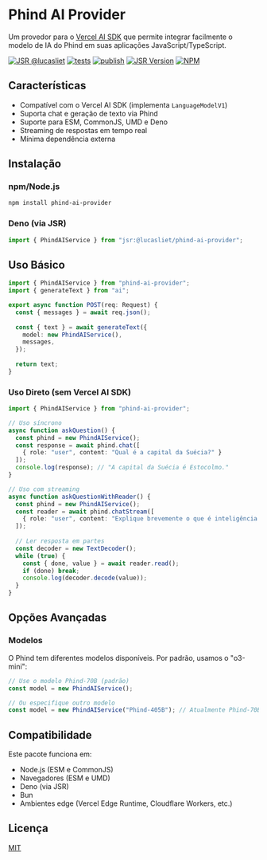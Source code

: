 # Phind AI Provider

Um provedor para o [Vercel AI SDK](https://sdk.vercel.ai/) que permite integrar facilmente o modelo de IA do Phind em suas aplicações JavaScript/TypeScript.

[![JSR @lucasliet](https://jsr.io/badges/@lucasliet)](https://jsr.io/@lucasliet)
[![tests](https://github.com/lucasliet/phind-ai-provider/actions/workflows/tests.yml/badge.svg)](https://github.com/lucasliet/phind-ai-provider/actions/workflows/tests.yml)
[![publish](https://github.com/lucasliet/phind-ai-provider/actions/workflows/publish.yml/badge.svg)](https://github.com/lucasliet/phind-ai-provider/actions/workflows/publish.yml)
[![JSR Version](https://img.shields.io/jsr/v/%40lucasliet/phind-ai-provider)](https://jsr.io/@lucasliet/phind-ai-provider)
[![NPM](https://img.shields.io/npm/v/phind-ai-provider)](https://www.npmjs.com/package/phind-ai-provider)

## Características

- Compatível com o Vercel AI SDK (implementa `LanguageModelV1`)
- Suporta chat e geração de texto via Phind
- Suporte para ESM, CommonJS, UMD e Deno
- Streaming de respostas em tempo real
- Mínima dependência externa

## Instalação

### npm/Node.js

```bash
npm install phind-ai-provider
```

### Deno (via JSR)

```typescript
import { PhindAIService } from "jsr:@lucasliet/phind-ai-provider";
```

## Uso Básico

```typescript
import { PhindAIService } from "phind-ai-provider";
import { generateText } from "ai";

export async function POST(req: Request) {
  const { messages } = await req.json();
  
  const { text } = await generateText({
    model: new PhindAIService(),
    messages,
  });
  
  return text;
}
```

### Uso Direto (sem Vercel AI SDK)

```typescript
import { PhindAIService } from "phind-ai-provider";

// Uso síncrono
async function askQuestion() {
  const phind = new PhindAIService();
  const response = await phind.chat([
    { role: "user", content: "Qual é a capital da Suécia?" }
  ]);
  console.log(response); // "A capital da Suécia é Estocolmo."
}

// Uso com streaming
async function askQuestionWithReader() {
  const phind = new PhindAIService();
  const reader = await phind.chatStream([
    { role: "user", content: "Explique brevemente o que é inteligência artificial." }
  ]);
  
  // Ler resposta em partes
  const decoder = new TextDecoder();
  while (true) {
    const { done, value } = await reader.read();
    if (done) break;
    console.log(decoder.decode(value));
  }
}
```

## Opções Avançadas

### Modelos

O Phind tem diferentes modelos disponíveis. Por padrão, usamos o "o3-mini":

```typescript
// Use o modelo Phind-70B (padrão)
const model = new PhindAIService();

// Ou especifique outro modelo
const model = new PhindAIService("Phind-405B"); // Atualmente Phind-70B é o único modelo gratuito
```

## Compatibilidade

Este pacote funciona em:

- Node.js (ESM e CommonJS)
- Navegadores (ESM e UMD)
- Deno (via JSR)
- Bun
- Ambientes edge (Vercel Edge Runtime, Cloudflare Workers, etc.)

## Licença

[MIT](LICENSE)